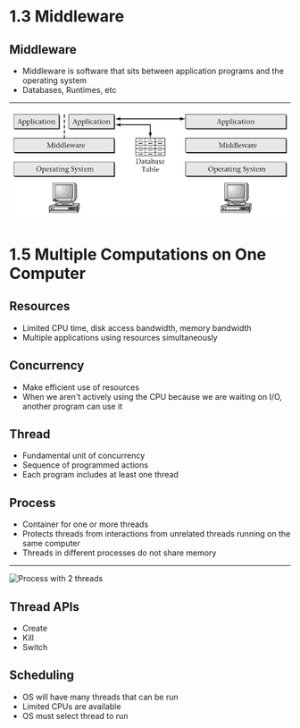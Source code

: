 1.3 Middleware
==============

Middleware
----------

- Middleware is software that sits between application programs and the operating system
- Databases, Runtimes, etc

---

![Middleware](media/1-2.png)

1.5 Multiple Computations on One Computer
=========================================

Resources
---------

- Limited CPU time, disk access bandwidth, memory bandwidth
- Multiple applications using resources simultaneously

Concurrency
-----------

- Make efficient use of resources
- When we aren't actively using the CPU because we are waiting on I/O, another program can use it

Thread
------

- Fundamental unit of concurrency
- Sequence of programmed actions
- Each program includes at least one thread

Process
-------

- Container for one or more threads
- Protects threads from interactions from unrelated threads running on the same computer
- Threads in different processes do not share memory

---

![Process with 2 threads](https://upload.wikimedia.org/wikipedia/commons/a/a5/Multithreaded_process.svg)

Thread APIs
-----------

- Create 
- Kill
- Switch

Scheduling
----------

- OS will have many threads that can be run
- Limited CPUs are available
- OS must select thread to run
